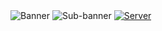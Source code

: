 <a>
    <img alt="Banner" src="https://github.com/hayfidev/hayfii/blob/main/banner.png">
</a>
<a>
    <img alt="Sub-banner" src="https://github.com/hayfidev/hayfii/blob/main/subbanner.png">
</a>
<a href="https://example.com">
    <img alt="Server" src="https://github.com/hayfidev/hayfii/blob/main/discordserver.png">
</a>
